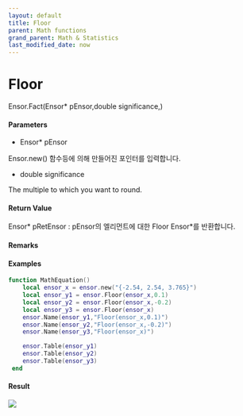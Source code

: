```yaml
---
layout: default
title: Floor
parent: Math functions
grand_parent: Math & Statistics
last_modified_date: now
---
```


# Floor

Ensor.Fact\(Ensor\* pEnsor,double significance,\)

#### Parameters

* Ensor\* pEnsor

Ensor.new\(\) 함수등에 의해 만들어진 포인터를 입력합니다.

* double significance

The multiple to which you want to round.

#### Return Value

Ensor\* pRetEnsor : pEnsor의 엘리먼트에 대한 Floor Ensor\*를 반환합니다.

#### Remarks



#### Examples

```lua
function MathEquation()
 	local ensor_x = ensor.new("{-2.54, 2.54, 3.765}")
 	local ensor_y1 = ensor.Floor(ensor_x,0.1)
 	local ensor_y2 = ensor.Floor(ensor_x,-0.2)
 	local ensor_y3 = ensor.Floor(ensor_x)
	ensor.Name(ensor_y1,"Floor(ensor_x,0.1)")
	ensor.Name(ensor_y2,"Floor(ensor_x,-0.2)")
	ensor.Name(ensor_y3,"Floor(ensor_x)")

 	ensor.Table(ensor_y1)
	ensor.Table(ensor_y2)
	ensor.Table(ensor_y3)
 end
```

#### Result

![](./MathAPI/FloorResult.png)

